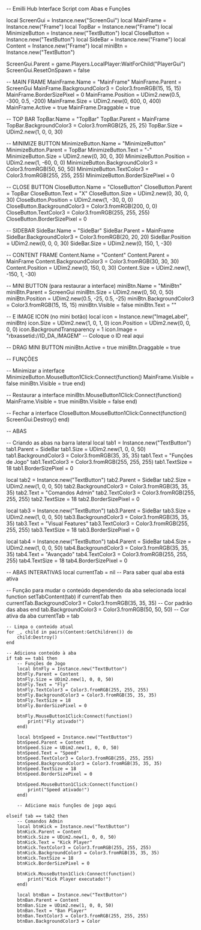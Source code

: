 -- Emilli Hub Interface Script com Abas e Funções

local ScreenGui = Instance.new("ScreenGui")
local MainFrame = Instance.new("Frame")
local TopBar = Instance.new("Frame")
local MinimizeButton = Instance.new("TextButton")
local CloseButton = Instance.new("TextButton")
local SideBar = Instance.new("Frame")
local Content = Instance.new("Frame")
local miniBtn = Instance.new("TextButton")

ScreenGui.Parent = game.Players.LocalPlayer:WaitForChild("PlayerGui")
ScreenGui.ResetOnSpawn = false

-- MAIN FRAME
MainFrame.Name = "MainFrame"
MainFrame.Parent = ScreenGui
MainFrame.BackgroundColor3 = Color3.fromRGB(15, 15, 15)
MainFrame.BorderSizePixel = 0
MainFrame.Position = UDim2.new(0.5, -300, 0.5, -200)
MainFrame.Size = UDim2.new(0, 600, 0, 400)
MainFrame.Active = true
MainFrame.Draggable = true

-- TOP BAR
TopBar.Name = "TopBar"
TopBar.Parent = MainFrame
TopBar.BackgroundColor3 = Color3.fromRGB(25, 25, 25)
TopBar.Size = UDim2.new(1, 0, 0, 30)

-- MINIMIZE BUTTON
MinimizeButton.Name = "MinimizeButton"
MinimizeButton.Parent = TopBar
MinimizeButton.Text = "-"
MinimizeButton.Size = UDim2.new(0, 30, 0, 30)
MinimizeButton.Position = UDim2.new(1, -60, 0, 0)
MinimizeButton.BackgroundColor3 = Color3.fromRGB(50, 50, 50)
MinimizeButton.TextColor3 = Color3.fromRGB(255, 255, 255)
MinimizeButton.BorderSizePixel = 0

-- CLOSE BUTTON
CloseButton.Name = "CloseButton"
CloseButton.Parent = TopBar
CloseButton.Text = "X"
CloseButton.Size = UDim2.new(0, 30, 0, 30)
CloseButton.Position = UDim2.new(1, -30, 0, 0)
CloseButton.BackgroundColor3 = Color3.fromRGB(200, 0, 0)
CloseButton.TextColor3 = Color3.fromRGB(255, 255, 255)
CloseButton.BorderSizePixel = 0

-- SIDEBAR
SideBar.Name = "SideBar"
SideBar.Parent = MainFrame
SideBar.BackgroundColor3 = Color3.fromRGB(20, 20, 20)
SideBar.Position = UDim2.new(0, 0, 0, 30)
SideBar.Size = UDim2.new(0, 150, 1, -30)

-- CONTENT FRAME
Content.Name = "Content"
Content.Parent = MainFrame
Content.BackgroundColor3 = Color3.fromRGB(30, 30, 30)
Content.Position = UDim2.new(0, 150, 0, 30)
Content.Size = UDim2.new(1, -150, 1, -30)

-- MINI BUTTON (para restaurar a interface)
miniBtn.Name = "MiniBtn"
miniBtn.Parent = ScreenGui
miniBtn.Size = UDim2.new(0, 50, 0, 50)
miniBtn.Position = UDim2.new(0.5, -25, 0.5, -25)
miniBtn.BackgroundColor3 = Color3.fromRGB(15, 15, 15)
miniBtn.Visible = false
miniBtn.Text = ""

-- E IMAGE ICON (no mini botão)
local icon = Instance.new("ImageLabel", miniBtn)
icon.Size = UDim2.new(1, 0, 1, 0)
icon.Position = UDim2.new(0, 0, 0, 0)
icon.BackgroundTransparency = 1
icon.Image = "rbxassetid://ID_DA_IMAGEM"  -- Coloque o ID real aqui

-- DRAG MINI BUTTON
miniBtn.Active = true
miniBtn.Draggable = true

-- FUNÇÕES

-- Minimizar a interface
MinimizeButton.MouseButton1Click:Connect(function()
	MainFrame.Visible = false
	miniBtn.Visible = true
end)

-- Restaurar a interface
miniBtn.MouseButton1Click:Connect(function()
	MainFrame.Visible = true
	miniBtn.Visible = false
end)

-- Fechar a interface
CloseButton.MouseButton1Click:Connect(function()
	ScreenGui:Destroy()
end)

-- ABAS

-- Criando as abas na barra lateral
local tab1 = Instance.new("TextButton")
tab1.Parent = SideBar
tab1.Size = UDim2.new(1, 0, 0, 50)
tab1.BackgroundColor3 = Color3.fromRGB(35, 35, 35)
tab1.Text = "Funções de Jogo"
tab1.TextColor3 = Color3.fromRGB(255, 255, 255)
tab1.TextSize = 18
tab1.BorderSizePixel = 0

local tab2 = Instance.new("TextButton")
tab2.Parent = SideBar
tab2.Size = UDim2.new(1, 0, 0, 50)
tab2.BackgroundColor3 = Color3.fromRGB(35, 35, 35)
tab2.Text = "Comandos Admin"
tab2.TextColor3 = Color3.fromRGB(255, 255, 255)
tab2.TextSize = 18
tab2.BorderSizePixel = 0

local tab3 = Instance.new("TextButton")
tab3.Parent = SideBar
tab3.Size = UDim2.new(1, 0, 0, 50)
tab3.BackgroundColor3 = Color3.fromRGB(35, 35, 35)
tab3.Text = "Visual Features"
tab3.TextColor3 = Color3.fromRGB(255, 255, 255)
tab3.TextSize = 18
tab3.BorderSizePixel = 0

local tab4 = Instance.new("TextButton")
tab4.Parent = SideBar
tab4.Size = UDim2.new(1, 0, 0, 50)
tab4.BackgroundColor3 = Color3.fromRGB(35, 35, 35)
tab4.Text = "Avançado"
tab4.TextColor3 = Color3.fromRGB(255, 255, 255)
tab4.TextSize = 18
tab4.BorderSizePixel = 0

-- ABAS INTERATIVAS
local currentTab = nil  -- Para saber qual aba está ativa

-- Função para mudar o conteúdo dependendo da aba selecionada
local function setTabContent(tab)
	if currentTab then
		currentTab.BackgroundColor3 = Color3.fromRGB(35, 35, 35)  -- Cor padrão das abas
	end
	tab.BackgroundColor3 = Color3.fromRGB(50, 50, 50)  -- Cor ativa da aba
	currentTab = tab
	
	-- Limpa o conteúdo atual
	for _, child in pairs(Content:GetChildren()) do
		child:Destroy()
	end
	
	-- Adiciona conteúdo à aba
	if tab == tab1 then
		-- Funções de Jogo
		local btnFly = Instance.new("TextButton")
		btnFly.Parent = Content
		btnFly.Size = UDim2.new(1, 0, 0, 50)
		btnFly.Text = "Fly"
		btnFly.TextColor3 = Color3.fromRGB(255, 255, 255)
		btnFly.BackgroundColor3 = Color3.fromRGB(35, 35, 35)
		btnFly.TextSize = 18
		btnFly.BorderSizePixel = 0
		
		btnFly.MouseButton1Click:Connect(function()
			print("Fly ativado!")
		end)

		local btnSpeed = Instance.new("TextButton")
		btnSpeed.Parent = Content
		btnSpeed.Size = UDim2.new(1, 0, 0, 50)
		btnSpeed.Text = "Speed"
		btnSpeed.TextColor3 = Color3.fromRGB(255, 255, 255)
		btnSpeed.BackgroundColor3 = Color3.fromRGB(35, 35, 35)
		btnSpeed.TextSize = 18
		btnSpeed.BorderSizePixel = 0
		
		btnSpeed.MouseButton1Click:Connect(function()
			print("Speed ativado!")
		end)

		-- Adicione mais funções de jogo aqui

	elseif tab == tab2 then
		-- Comandos Admin
		local btnKick = Instance.new("TextButton")
		btnKick.Parent = Content
		btnKick.Size = UDim2.new(1, 0, 0, 50)
		btnKick.Text = "Kick Player"
		btnKick.TextColor3 = Color3.fromRGB(255, 255, 255)
		btnKick.BackgroundColor3 = Color3.fromRGB(35, 35, 35)
		btnKick.TextSize = 18
		btnKick.BorderSizePixel = 0
		
		btnKick.MouseButton1Click:Connect(function()
			print("Kick Player executado!")
		end)

		local btnBan = Instance.new("TextButton")
		btnBan.Parent = Content
		btnBan.Size = UDim2.new(1, 0, 0, 50)
		btnBan.Text = "Ban Player"
		btnBan.TextColor3 = Color3.fromRGB(255, 255, 255)
		btnBan.BackgroundColor3 = Color
